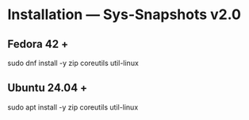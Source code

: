 # Installation — Sys-Snapshots v2.0
## Fedora 42 +
sudo dnf install -y zip coreutils util-linux
## Ubuntu 24.04 +
sudo apt install -y zip coreutils util-linux
